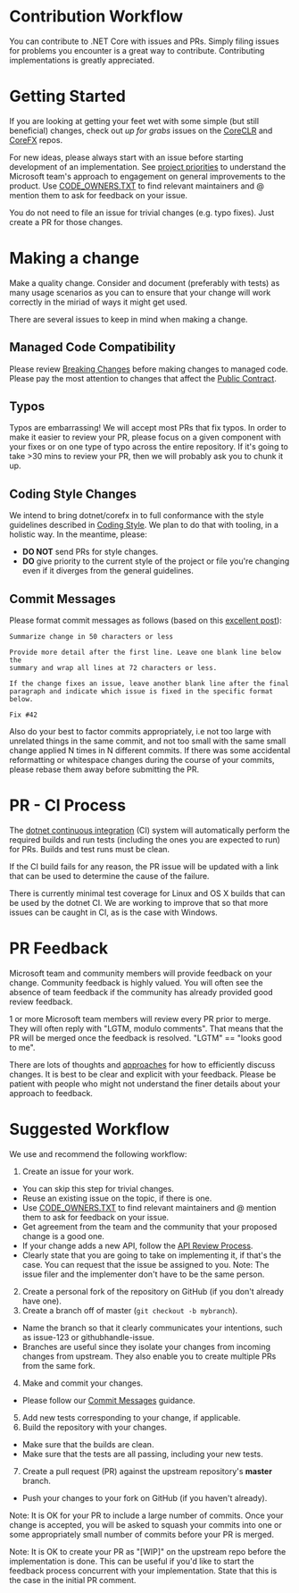 Contribution Workflow
=====================

You can contribute to .NET Core with issues and PRs. Simply filing issues for problems you encounter is a great way to contribute. Contributing implementations is greatly appreciated.

Getting Started
===============

If you are looking at getting your feet wet with some simple (but still beneficial) changes, check out _up for grabs_ issues on the [CoreCLR](https://github.com/dotnet/coreclr/labels/up-for-grabs) and [CoreFX](https://github.com/dotnet/corefx/labels/up%20for%20grabs) repos. 

For new ideas, please always start with an issue before starting development of an implementation. See [project priorities](project-priorities.md) to understand the Microsoft team's approach to engagement on general improvements to the product. Use [CODE_OWNERS.TXT](https://github.com/dotnet/coreclr/blob/master/CODE_OWNERS.TXT) to find relevant maintainers and @ mention them to ask for feedback on your issue.

You do not need to file an issue for trivial changes (e.g. typo fixes). Just create a PR for those changes.

Making a change
===============

Make a quality change. Consider and document (preferably with tests) as many usage scenarios as you can to ensure that your change will work correctly in the miriad of ways it might get used.

There are several issues to keep in mind when making a change.

Managed Code Compatibility
--------------------------
Please review [Breaking Changes](https://github.com/dotnet/corefx/blob/master/Documentation/coding-guidelines/breaking-changes.md) before making changes to managed code. Please pay the most attention to changes that affect the [Public Contract](https://github.com/dotnet/corefx/blob/master/Documentation/coding-guidelines/breaking-changes.md#bucket-1-public-contract).

Typos
-----
Typos are embarrassing! We will accept most PRs that fix typos. In order to make it easier to review your PR, please focus on a given component with your fixes or on one type of typo across the entire repository. If it's going to take >30 mins to review your PR, then we will probably ask you to chunk it up.

Coding Style Changes
--------------------

We intend to bring dotnet/corefx in to full conformance with the style guidelines described in [Coding Style](https://github.com/dotnet/corefx/blob/master/Documentation/coding-guidelines/coding-style.md). We plan to do that with tooling, in a holistic way. In the meantime, please:

* **DO NOT** send PRs for style changes. 
* **DO** give priority to the current style of the project or file you're changing even if it diverges from the general guidelines.

Commit Messages
---------------

Please format commit messages as follows (based on this [excellent post](http://tbaggery.com/2008/04/19/a-note-about-git-commit-messages.html)):

```
Summarize change in 50 characters or less

Provide more detail after the first line. Leave one blank line below the
summary and wrap all lines at 72 characters or less.

If the change fixes an issue, leave another blank line after the final
paragraph and indicate which issue is fixed in the specific format
below.

Fix #42
```

Also do your best to factor commits appropriately, i.e not too large with unrelated
things in the same commit, and not too small with the same small change applied N
times in N different commits. If there was some accidental reformatting or whitespace
changes during the course of your commits, please rebase them away before submitting
the PR.

PR - CI Process
===============

The [dotnet continuous integration](http://dotnet-ci.cloudapp.net/) (CI) system will automatically perform the required builds and run tests (including the ones you are expected to run) for PRs. Builds and test runs must be clean.

If the CI build fails for any reason, the PR issue will be updated with a link that can be used to determine the cause of the failure.

There is currently minimal test coverage for Linux and OS X builds that can be used by the dotnet CI. We are working to improve that so that more issues can be caught in CI, as is the case with Windows.

PR Feedback
===========

Microsoft team and community members will provide feedback on your change. Community feedback is highly valued. You will often see the absence of team feedback if the community has already provided good review feedback. 

1 or more Microsoft team members will review every PR prior to merge. They will often reply with "LGTM, modulo comments". That means that the PR will be merged once the feedback is resolved. "LGTM" == "looks good to me".

There are lots of thoughts and [approaches](https://github.com/antlr/antlr4-cpp/blob/master/CONTRIBUTING.md#emoji) for how to efficiently discuss changes. It is best to be clear and explicit with your feedback. Please be patient with people who might not understand the finer details about your approach to feedback.

Suggested Workflow
==================

We use and recommend the following workflow:

1. Create an issue for your work. 
  - You can skip this step for trivial changes.
  - Reuse an existing issue on the topic, if there is one.
  - Use [CODE_OWNERS.TXT](https://github.com/dotnet/coreclr/blob/master/CODE_OWNERS.TXT) to find relevant maintainers and @ mention them to ask for feedback on your issue.
  - Get agreement from the team and the community that your proposed change is a good one.
  - If your change adds a new API, follow the [API Review Process](https://github.com/dotnet/corefx/blob/master/Documentation/project-docs/api-review-process.md). 
  - Clearly state that you are going to take on implementing it, if that's the case. You can request that the issue be assigned to you. Note: The issue filer and the implementer don't have to be the same person.
2. Create a personal fork of the repository on GitHub (if you don't already have one).
3. Create a branch off of master (`git checkout -b mybranch`). 
  - Name the branch so that it clearly communicates your intentions, such as issue-123 or githubhandle-issue. 
  - Branches are useful since they isolate your changes from incoming changes from upstream. They also enable you to create multiple PRs from the same fork.
4. Make and commit your changes.
  - Please follow our [Commit Messages](https://github.com/dotnet/coreclr/blob/master/Documentation/project-docs/contributing-workflow.md#commit-messages) guidance.
5. Add new tests corresponding to your change, if applicable.
6. Build the repository with your changes.
  - Make sure that the builds are clean.
  - Make sure that the tests are all passing, including your new tests.
7. Create a pull request (PR) against the upstream repository's **master** branch.
  - Push your changes to your fork on GitHub (if you haven't already).

Note: It is OK for your PR to include a large number of commits. Once your change is accepted, you will be asked to squash your commits into one or some appropriately small number of commits before your PR is merged.

Note: It is OK to create your PR as "[WIP]" on the upstream repo before the implementation is done. This can be useful if you'd like to start the feedback process concurrent with your implementation. State that this is the case in the initial PR comment.
